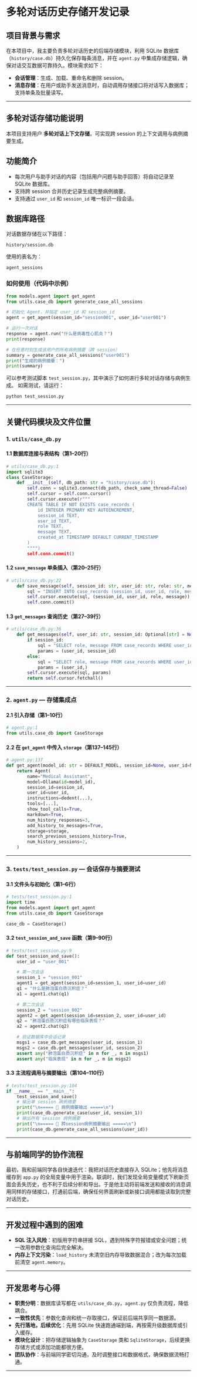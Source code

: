 # 多轮对话历史存储开发记录

## 项目背景与需求

在本项目中，我主要负责多轮对话历史的后端存储模块，利用 SQLite 数据库（`history/case.db`）持久化保存每条消息，并在 `agent.py` 中集成存储逻辑，确保对话交互数据可靠持久。模块需求如下：

* **会话管理**：生成、加载、重命名和删除 session。
* **消息存储**：在用户或助手发送消息时，自动调用存储接口将对话写入数据库；支持单条及批量读写。

---

## 多轮对话存储功能说明

本项目支持用户 **多轮对话上下文存储**，可实现跨 session 的上下文调用与病例摘要生成。

## 功能简介

* 每次用户与助手对话的内容（包括用户问题与助手回答）将自动记录至 SQLite 数据库。
* 支持跨 session 合并历史记录生成完整病例摘要。
* 支持通过 `user_id` 和 `session_id` 唯一标识一段会话。

## 数据库路径

对话数据存储在以下路径：

```
history/session.db
```

使用的表名为：

```
agent_sessions
```

### 如何使用（代码中示例）

```python
from models.agent import get_agent
from utils.case_db import generate_case_all_sessions

# 初始化 Agent，并指定 user_id 和 session_id
agent = get_agent(session_id="session001", user_id="user001")

# 运行一次对话
response = agent.run("什么是病毒性心肌炎？")
print(response)

# 在任意时刻生成该用户的所有病例摘要（跨 session）
summary = generate_case_all_sessions("user001")
print("生成的病例摘要：")
print(summary)
```

可以参考测试脚本 `test_session.py`，其中演示了如何进行多轮对话存储与病例生成。
如需测试，请运行：

```bash
python test_session.py
```

---

## 关键代码模块及文件位置

### 1. `utils/case_db.py`

#### 1.1 数据库连接与表结构（第1–20行）

```python
# utils/case_db.py:1
import sqlite3
class CaseStorage:
    def __init__(self, db_path: str = "history/case.db"):
        self.conn = sqlite3.connect(db_path, check_same_thread=False)
        self.cursor = self.conn.cursor()
        self.cursor.execute(r"""
        CREATE TABLE IF NOT EXISTS case_records (
            id INTEGER PRIMARY KEY AUTOINCREMENT,
            session_id TEXT,
            user_id TEXT,
            role TEXT,
            message TEXT,
            created_at TIMESTAMP DEFAULT CURRENT_TIMESTAMP
        )
        """")
        self.conn.commit()
```

#### 1.2 `save_message` 单条插入（第20–25行）

```python
# utils/case_db.py:22
    def save_message(self, session_id: str, user_id: str, role: str, message: str) -> None:
        sql = "INSERT INTO case_records (session_id, user_id, role, message) VALUES (?, ?, ?, ?)"
        self.cursor.execute(sql, (session_id, user_id, role, message))
        self.conn.commit()
```

#### 1.3 `get_messages` 查询历史（第27–39行）

```python
# utils/case_db.py:36
    def get_messages(self, user_id: str, session_id: Optional[str] = None) -> List[Tuple[str, str]]:
        if session_id:
            sql = "SELECT role, message FROM case_records WHERE user_id=? AND session_id=? ORDER BY id"
            params = (user_id, session_id)
        else:
            sql = "SELECT role, message FROM case_records WHERE user_id=? ORDER BY id"
            params = (user_id,)
        self.cursor.execute(sql, params)
        return self.cursor.fetchall()
```


---

### 2. `agent.py` — 存储集成点

#### 2.1 引入存储（第1–10行）

```python
# agent.py:1
from utils.case_db import CaseStorage

```

#### 2.2 在 `get_agent` 中传入 `storage`（第137–145行）
```python
# agent.py:137
def get_agent(model_id: str = DEFAULT_MODEL, session_id=None, user_id=None) -> Agent:
    return Agent(
        name="Medical Assistant",
        model=Ollama(id=model_id),
        session_id=session_id,
        user_id=user_id,
        instructions=dedent(...),
        tools=[...],
        show_tool_calls=True,
        markdown=True,
        num_history_responses=3,
        add_history_to_messages=True,
        storage=storage,
        search_previous_sessions_history=True,
        num_history_sessions=2,
    )
```


---

### 3. `tests/test_session.py` — 会话保存与摘要测试

#### 3.1 文件头与初始化（第1–6行）

```python
# tests/test_session.py:1
import time
from models.agent import get_agent
from utils.case_db import CaseStorage

case_db = CaseStorage()
```

#### 3.2 `test_session_and_save` 函数（第9–90行）

```python
# tests/test_session.py:9
def test_session_and_save():
    user_id = "user_001"

    # 第一次会话
    session_1 = "session_001"
    agent1 = get_agent(session_id=session_1, user_id=user_id)
    q1 = "什么是肺泡蛋白质沉积症？"
    a1 = agent1.chat(q1)

    # 第二次会话
    session_2 = "session_002"
    agent2 = get_agent(session_id=session_2, user_id=user_id)
    q2 = "肺泡蛋白质沉积症有哪些临床表现？"
    a2 = agent2.chat(q2)

    # 验证数据库中会话记录
    msgs1 = case_db.get_messages(user_id, session_1)
    msgs2 = case_db.get_messages(user_id, session_2)
    assert any("肺泡蛋白质沉积症" in m for _, m in msgs1)
    assert any("临床表现" in m for _, m in msgs2)
```

#### 3.3 主流程调用与摘要输出（第104–110行）

```python
# tests/test_session.py:104
if __name__ == "__main__":
    test_session_and_save()
    # 输出单 session 病例摘要
    print("\n===== 📝 病例摘要输出 =====\n")
    print(case_db.generate_case(user_id, session_1))
    # 输出所有 session 病例摘要
    print("\n===== 📝 跨session病例摘要输出 =====\n")
    print(case_db.generate_case_all_sessions(user_id))
```

---

## 与前端同学的协作流程

最初，我和前端同学各自快速迭代：我把对话历史直接存入 SQLite；他先将消息缓存到 `app.py` 的全局变量中用于渲染。联调时，我们发现全局变量模式下刷新页面会丢失历史，也不利于后续分析和导出。于是他主动将前端发送和接收的消息调用同样的存储接口，打通前后端，确保任何界面刷新或新接口调用都能读取到完整对话历史。

---

## 开发过程中遇到的困难
* **SQL 注入风险**：初版用字符串拼接 SQL，遇到特殊字符报错或安全问题；统一改用参数化查询后完全解决。
* **内存上下文污染**：`load_history` 未清空旧内存导致数据混合；改为每次加载前清空 `agent.memory`。

---

## 开发思考与心得

- **职责分明**：数据库读写都在 `utils/case_db.py`，`agent.py` 仅负责流程，降低耦合。
- **一致性优先**：参数化查询和统一存取接口，保证前后端共享同一数据源。
- **先行落地，后续优化**：先用 SQLite 快速跑通端到端，再按需升级数据库或引入缓存。
- **模块化设计**：把存储逻辑抽象为 `CaseStorage` 类和 `SqliteStorage`，后续更换存储方式或添加功能都很方便。
- **团队协作**：与前端同学密切沟通，及时调整接口和数据格式，确保数据流畅打通。

---
